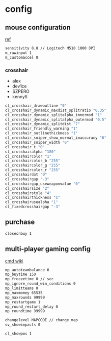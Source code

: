 # config

## mouse configuration

[ref](https://dmarket.com/blog/csgo-mouse-settings/)

```sh
sensitivity 0.8 // Logitech M510 1000 DPI
m_rawinput 1
m_customaccel 0
```

### crosshair

- alex
- dev1ce
- SZPERO
- kennyS

```sh
cl_crosshair_drawoutline "0"
cl_crosshair_dynamic_maxdist_splitratio "0.35"
cl_crosshair_dynamic_splitalpha_innermod "1"
cl_crosshair_dynamic_splitalpha_outermod "0.5"
cl_crosshair_dynamic_splitdist "7"
cl_crosshair_friendly_warning "1"
cl_crosshair_outlinethickness "1"
cl_crosshair_sniper_show_normal_inaccuracy "0"
cl_crosshair_sniper_width "0"
cl_crosshair_t "0"
cl_crosshairalpha "180"
cl_crosshaircolor "1"
cl_crosshaircolor_b "255"
cl_crosshaircolor_g "255"
cl_crosshaircolor_r "255"
cl_crosshairdot "0"
cl_crosshairgap "-3"
cl_crosshairgap_useweaponvalue "0"
cl_crosshairsize "2"
cl_crosshairstyle "4"
cl_crosshairthickness "1"
cl_crosshairusealpha "1"
cl_fixedcrosshairgap "-3"
```

## purchase

```sh
closeonbuy 1
```

## multi-player gaming config

[cmd wiki](https://totalcsgo.com/commands)

```sh
mp_autoteambalance 0
mp_buytime 150
mp_freezetime 0 // sec
mp_ignore_round_win_conditions 0
mp_limitteams 0
mp_maxmoney 65535
mp_maxrounds 99999
mp_restartgame 1
mp_round_restart_delay 0
mp_roundtime 99999

changelevel MAPCODE // change map
sv_showimpacts 0

cl_showpos 1
```
